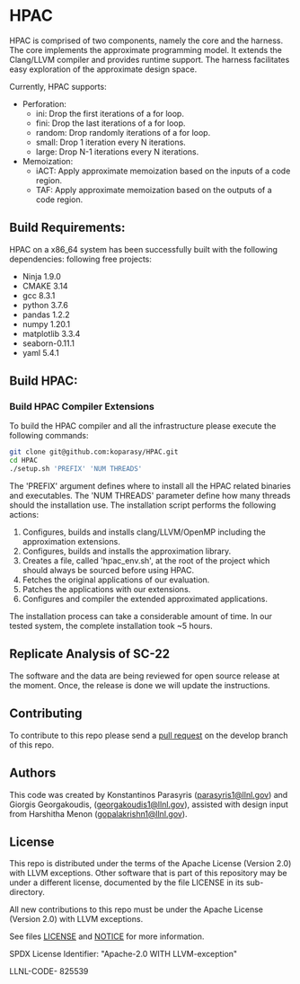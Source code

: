 # HPAC

HPAC is comprised of two components, namely the core and the harness. The core implements the approximate 
programming model. It extends the Clang/LLVM compiler and provides runtime support. The harness 
facilitates easy exploration of the approximate design space.

Currently, HPAC supports:

- Perforation:
   - ini: Drop the first iterations of a for loop.
   - fini: Drop the last iterations of a for loop.
   - random: Drop randomly iterations of a for loop.
   - small: Drop 1 iteration every N iterations.
   - large: Drop N-1 iterations every N iterations.
- Memoization:
   - iACT: Apply approximate memoization based on the inputs of a code region.
   - TAF: Apply approximate memoization based on the outputs of a code region.


## Build Requirements:

HPAC on a x86_64 system has been successfully built with the following dependencies: 
following free projects:
- Ninja 1.9.0
- CMAKE 3.14
- gcc 8.3.1
- python 3.7.6
- pandas 1.2.2
- numpy 1.20.1
- matplotlib 3.3.4
- seaborn-0.11.1
- yaml 5.4.1

## Build HPAC:

### Build HPAC Compiler Extensions

To build the HPAC compiler and all the infrastructure please execute the following commands:

```bash
git clone git@github.com:koparasy/HPAC.git
cd HPAC
./setup.sh 'PREFIX' 'NUM THREADS' 
```

The 'PREFIX' argument defines where to install all the HPAC related binaries and executables. The 'NUM THREADS' parameter
define how many threads should the installation use. The installation script performs the following actions:

1. Configures, builds and installs clang/LLVM/OpenMP including the approximation extensions.
2. Configures, builds and installs the approximation library. 
3. Creates a file, called 'hpac_env.sh', at the root of the project which should always be sourced before using HPAC.
4. Fetches the original applications of our evaluation.
5. Patches the applications with our extensions.
6. Configures and compiler the extended approximated applications.

The installation process can take a considerable amount of time. In our tested system, the complete 
installation took ~5 hours. 


## Replicate Analysis of SC-22

The software and the data are being reviewed for open source release at the moment. Once, the release is done we will update the instructions.

## Contributing
To contribute to this repo please send a [pull
request](https://help.github.com/articles/using-pull-requests/) on the
develop branch of this repo.

## Authors

This code was created by Konstantinos Parasyris (parasyris1@llnl.gov) and Giorgis Georgakoudis,
(georgakoudis1@llnl.gov), assisted with design input from Harshitha Menon (gopalakrishn1@llnl.gov).


## License

This repo is distributed under the terms of the Apache License (Version
2.0) with LLVM exceptions. Other software that is part of this
repository may be under a different license, documented by the file
LICENSE in its sub-directory.

All new contributions to this repo must be under the Apache License (Version 2.0) with LLVM exceptions.

See files [LICENSE](LICENSE) and [NOTICE](NOTICE) for more information.

SPDX License Identifier: "Apache-2.0 WITH LLVM-exception"

LLNL-CODE- 825539
